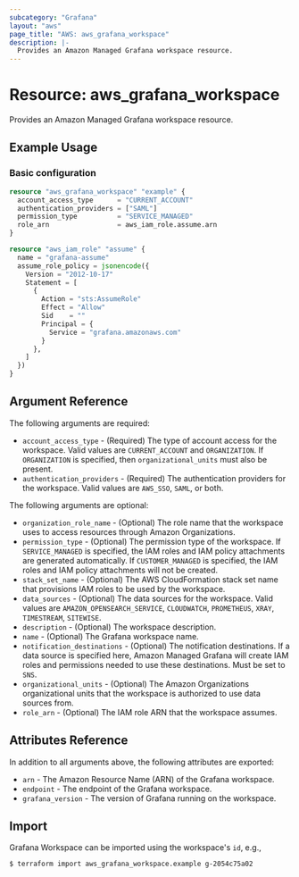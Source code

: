 ```yaml
---
subcategory: "Grafana"
layout: "aws"
page_title: "AWS: aws_grafana_workspace"
description: |-
  Provides an Amazon Managed Grafana workspace resource.
---
```


# Resource: aws_grafana_workspace

Provides an Amazon Managed Grafana workspace resource.

## Example Usage

### Basic configuration

```terraform
resource "aws_grafana_workspace" "example" {
  account_access_type      = "CURRENT_ACCOUNT"
  authentication_providers = ["SAML"]
  permission_type          = "SERVICE_MANAGED"
  role_arn                 = aws_iam_role.assume.arn
}

resource "aws_iam_role" "assume" {
  name = "grafana-assume"
  assume_role_policy = jsonencode({
    Version = "2012-10-17"
    Statement = [
      {
        Action = "sts:AssumeRole"
        Effect = "Allow"
        Sid    = ""
        Principal = {
          Service = "grafana.amazonaws.com"
        }
      },
    ]
  })
}
```

## Argument Reference

The following arguments are required:

* `account_access_type` - (Required) The type of account access for the workspace. Valid values are `CURRENT_ACCOUNT` and `ORGANIZATION`. If `ORGANIZATION` is specified, then `organizational_units` must also be present.
* `authentication_providers` - (Required) The authentication providers for the workspace. Valid values are `AWS_SSO`, `SAML`, or both.

The following arguments are optional:

* `organization_role_name` - (Optional) The role name that the workspace uses to access resources through Amazon Organizations.
* `permission_type` - (Optional) The permission type of the workspace. If `SERVICE_MANAGED` is specified, the IAM roles and IAM policy attachments are generated automatically. If `CUSTOMER_MANAGED` is specified, the IAM roles and IAM policy attachments will not be created.
* `stack_set_name` - (Optional) The AWS CloudFormation stack set name that provisions IAM roles to be used by the workspace.
* `data_sources` - (Optional) The data sources for the workspace. Valid values are `AMAZON_OPENSEARCH_SERVICE`, `CLOUDWATCH`, `PROMETHEUS`, `XRAY`, `TIMESTREAM`, `SITEWISE`.
* `description` - (Optional) The workspace description.
* `name` - (Optional) The Grafana workspace name.
* `notification_destinations` - (Optional) The notification destinations. If a data source is specified here, Amazon Managed Grafana will create IAM roles and permissions needed to use these destinations. Must be set to `SNS`.
* `organizational_units` - (Optional) The Amazon Organizations organizational units that the workspace is authorized to use data sources from.
* `role_arn` - (Optional) The IAM role ARN that the workspace assumes.

## Attributes Reference

In addition to all arguments above, the following attributes are exported:

* `arn` - The Amazon Resource Name (ARN) of the Grafana workspace.
* `endpoint` - The endpoint of the Grafana workspace.
* `grafana_version` - The version of Grafana running on the workspace.

## Import

Grafana Workspace can be imported using the workspace's `id`, e.g.,

```
$ terraform import aws_grafana_workspace.example g-2054c75a02
```